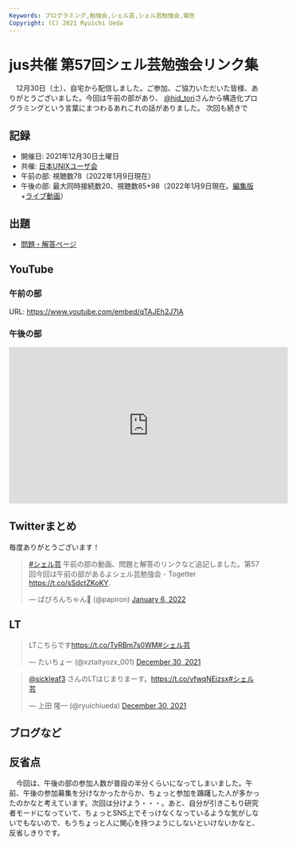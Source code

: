 ```yaml
---
Keywords: プログラミング,勉強会,シェル芸,シェル芸勉強会,報告
Copyright: (C) 2021 Ryuichi Ueda
---
```


# jus共催 第57回シェル芸勉強会リンク集


　12月30日（土）、自宅から配信しました。ご参加、ご協力いただいた皆様、ありがとうございました。今回は午前の部があり、
[@hid_tori](https://twitter.com/hid_tori)さんから構造化プログラミングという言葉にまつわるあれこれの話がありました。
次回も続きで


## 記録

* 開催日: 2021年12月30日土曜日
* 共催: [日本UNIXユーザ会](https://www.jus.or.jp/)
* 午前の部: 視聴数78（2022年1月9日現在）
* 午後の部: 最大同時接続数20、視聴数85+98（2022年1月9日現在。[編集版](https://www.youtube.com/watch?v=xEXhi7XcJNI)+[ライブ動画](https://www.youtube.com/watch?v=tH5wOs0_lTw)）


## 出題

* [問題・解答ページ](/?post=shellgei_57)


## YouTube

### 午前の部

URL: https://www.youtube.com/embed/qTAJEh2J7IA

### 午後の部

<iframe width="560" height="315" src="https://www.youtube.com/embed/xEXhi7XcJNI" title="YouTube video player" frameborder="0" allow="accelerometer; autoplay; clipboard-write; encrypted-media; gyroscope; picture-in-picture" allowfullscreen></iframe>

## Twitterまとめ

毎度ありがとうございます！

<blockquote class="twitter-tweet" data-partner="tweetdeck"><p lang="ja" dir="ltr"><a href="https://twitter.com/hashtag/%E3%82%B7%E3%82%A7%E3%83%AB%E8%8A%B8?src=hash&amp;ref_src=twsrc%5Etfw">#シェル芸</a> 午前の部の動画、問題と解答のリンクなど追記しました。第57回今回は午前の部があるよシェル芸勉強会 - Togetter <a href="https://t.co/sSdctZKoKY">https://t.co/sSdctZKoKY</a>.</p>&mdash; ぱぴろんちゃん🤔 (@papiron) <a href="https://twitter.com/papiron/status/1479075350403764228?ref_src=twsrc%5Etfw">January 6, 2022</a></blockquote>
<script async src="https://platform.twitter.com/widgets.js" charset="utf-8"></script>


## LT

<blockquote class="twitter-tweet"><p lang="ja" dir="ltr">LTこちらです<a href="https://t.co/TyRBm7s0WM">https://t.co/TyRBm7s0WM</a><a href="https://twitter.com/hashtag/%E3%82%B7%E3%82%A7%E3%83%AB%E8%8A%B8?src=hash&amp;ref_src=twsrc%5Etfw">#シェル芸</a></p>&mdash; たいちょー (@xztaityozx_001) <a href="https://twitter.com/xztaityozx_001/status/1476450884431548416?ref_src=twsrc%5Etfw">December 30, 2021</a></blockquote> <script async src="https://platform.twitter.com/widgets.js" charset="utf-8"></script>

<blockquote class="twitter-tweet"><p lang="ja" dir="ltr"><a href="https://twitter.com/sickleaf3?ref_src=twsrc%5Etfw">@sickleaf3</a> さんのLTはじまりまーす。<a href="https://t.co/vfwqNEizsx">https://t.co/vfwqNEizsx</a><a href="https://twitter.com/hashtag/%E3%82%B7%E3%82%A7%E3%83%AB%E8%8A%B8?src=hash&amp;ref_src=twsrc%5Etfw">#シェル芸</a></p>&mdash; 上田 隆一 (@ryuichiueda) <a href="https://twitter.com/ryuichiueda/status/1476458700911312901?ref_src=twsrc%5Etfw">December 30, 2021</a></blockquote> <script async src="https://platform.twitter.com/widgets.js" charset="utf-8"></script>

## ブログなど



## 反省点

　今回は、午後の部の参加人数が普段の半分くらいになってしまいました。午前、午後の参加募集を分けなかったからか、ちょっと参加を躊躇した人が多かったのかなと考えています。次回は分けよう・・・。あと、自分が引きこもり研究者モードになっていて、ちょっとSNS上でそっけなくなっているような気がしないでもないので、もうちょっと人に関心を持つようにしないといけないかなと、反省しきりです。

